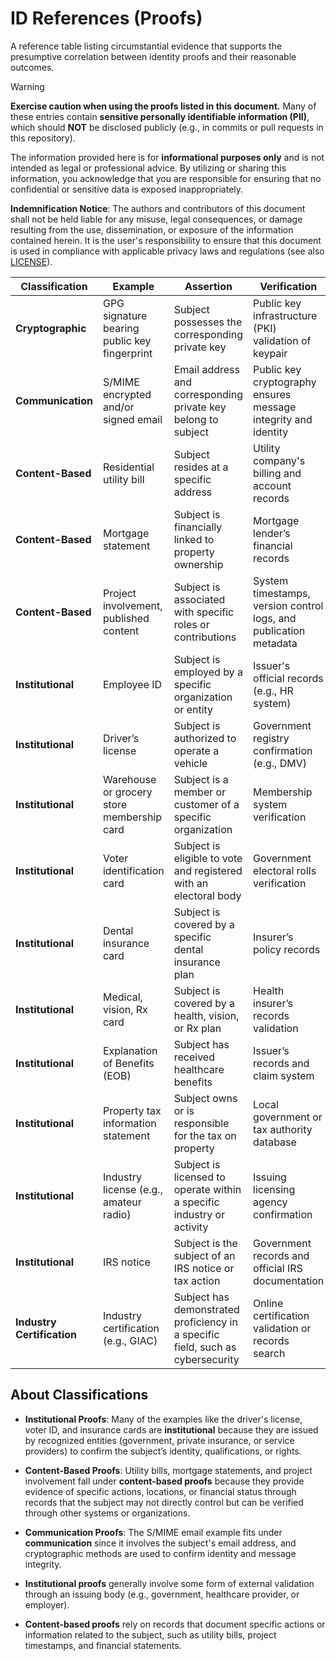 # ID References (Proofs)
A reference table listing circumstantial evidence that supports the presumptive correlation between identity proofs and their reasonable outcomes.

> [!WARNING]
> **Exercise caution when using the proofs listed in this document.** Many of these entries contain **sensitive personally identifiable information (PII)**, which should **NOT** be disclosed publicly (e.g., in commits or pull requests in this repository). 
>
> The information provided here is for **informational purposes only** and is not intended as legal or professional advice. By utilizing or sharing this information, you acknowledge that you are responsible for ensuring that no confidential or sensitive data is exposed inappropriately.
>
> **Indemnification Notice**: The authors and contributors of this document shall not be held liable for any misuse, legal consequences, or damage resulting from the use, dissemination, or exposure of the information contained herein. It is the user's responsibility to ensure that this document is used in compliance with applicable privacy laws and regulations (see also [LICENSE](/LICENSE)).


| Classification            | Example                                | Assertion                                        | Verification                                         | Authority                      |
|---------------------------|--------------------------------------------------|-----------------------------------------------------------|------------------------------------------------------------|----------------------------------------|
| **Cryptographic**          | GPG signature bearing public key fingerprint     | Subject possesses the corresponding private key            | Public key infrastructure (PKI) validation of keypair       | Self-validated through cryptographic system |
| **Communication**          | S/MIME encrypted and/or signed email             | Email address and corresponding private key belong to subject | Public key cryptography ensures message integrity and identity | Email service provider, cryptographic system |
| **Content-Based**          | Residential utility bill                         | Subject resides at a specific address                      | Utility company's billing and account records               | Utility company                        |
| **Content-Based**          | Mortgage statement                               | Subject is financially linked to property ownership        | Mortgage lender’s financial records                          | Mortgage lender                        |
| **Content-Based**          | Project involvement, published content           | Subject is associated with specific roles or contributions | System timestamps, version control logs, and publication metadata | System records, version control system  |
| **Institutional**          | Employee ID                                      | Subject is employed by a specific organization or entity   | Issuer's official records (e.g., HR system)                 | Employer                               |
| **Institutional**          | Driver’s license                                 | Subject is authorized to operate a vehicle                 | Government registry confirmation (e.g., DMV)                | Government (e.g., Department of Motor Vehicles) |
| **Institutional**          | Warehouse or grocery store membership card       | Subject is a member or customer of a specific organization | Membership system verification                               | Retailer or membership organization    |
| **Institutional**          | Voter identification card                        | Subject is eligible to vote and registered with an electoral body | Government electoral rolls verification                     | Government (e.g., Election Commission)  |
| **Institutional**          | Dental insurance card                            | Subject is covered by a specific dental insurance plan    | Insurer’s policy records                                    | Insurance provider                     |
| **Institutional**          | Medical, vision, Rx card                         | Subject is covered by a health, vision, or Rx plan         | Health insurer’s records validation                          | Insurance provider                     |
| **Institutional**          | Explanation of Benefits (EOB)                    | Subject has received healthcare benefits                    | Issuer’s records and claim system                            | Healthcare provider or insurer         |
| **Institutional**          | Property tax information statement               | Subject owns or is responsible for the tax on property     | Local government or tax authority database                  | Local government/tax authority         |
| **Institutional**          | Industry license (e.g., amateur radio)           | Subject is licensed to operate within a specific industry or activity | Issuing licensing agency confirmation                        | Licensing authority (e.g., FCC)        |
| **Institutional**          | IRS notice                                        | Subject is the subject of an IRS notice or tax action      | Government records and official IRS documentation           | Government (IRS)                       |
| **Industry Certification** | Industry certification (e.g., GIAC)               | Subject has demonstrated proficiency in a specific field, such as cybersecurity | Online certification validation or records search           | Certifying authority (e.g., GIAC)      |


## About Classifications

- **Institutional Proofs**: Many of the examples like the driver's license, voter ID, and insurance cards are **institutional** because they are issued by recognized entities (government, private insurance, or service providers) to confirm the subject’s identity, qualifications, or rights.
  
- **Content-Based Proofs**: Utility bills, mortgage statements, and project involvement fall under **content-based proofs** because they provide evidence of specific actions, locations, or financial status through records that the subject may not directly control but can be verified through other systems or organizations.

- **Communication Proofs**: The S/MIME email example fits under **communication** since it involves the subject's email address, and cryptographic methods are used to confirm identity and message integrity.

- **Institutional proofs** generally involve some form of external validation through an issuing body (e.g., government, healthcare provider, or employer).
- **Content-based proofs** rely on records that document specific actions or information related to the subject, such as utility bills, project timestamps, and financial statements.
